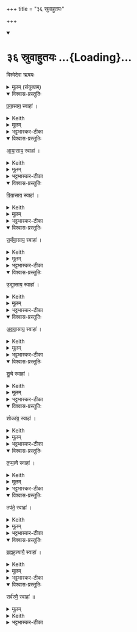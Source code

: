 +++
title = "३६ स्रुवाहुतयः"

+++
<div class="js_include" includetitle="true" newlevelforh1="1" unfilled url="/vedAH_yajuH/taittirIyam/sArasvata-vibhAgaH/saMhitA/sarva-prastutiH/1/4_somAbhiShavAdi/36_sruvAhutayaH">
<details open><summary><h1>३६ स्रुवाहुतयः ...{Loading}...</h1></summary>

विश्वेदेवा ऋषयः

<details><summary>मूलम् (संयुक्तम्)</summary>

प्र॒या॒साय॒ स्वाहा॑ऽऽया॒साय॒ स्वाहा॑ विया॒साय॒ स्वाहा॑ सय्ँया॒साय॒ स्वाहो॑द्या॒साय॒ स्वाहा॑ऽवया॒साय॒ स्वाहा॑ शु॒चे स्वाहा॒ शोका॑य॒ स्वाहा॑ तप्य॒त्वै स्वाहा॒ तप॑ते॒ स्वाहा॑ ब्रह्मह॒त्यायै॒ स्वाहा॒ सर्व॑स्मै॒ स्वाहा॑ ॥ [36]
</details>

<details open><summary>विश्वास-प्रस्तुतिः</summary>

प्र॒या॒साय॒ स्वाहा॑ ।
</details>

<details><summary>Keith</summary>

To energy hail! 
</details>

<details><summary>मूलम्</summary>

प्र॒या॒साय॒ स्वाहा॑ ।
</details>

<details><summary>भट्टभास्कर-टीका</summary>

प्रयासः प्रकृष्टो यासः क्रिया यागादिः ।
</details>

<details open><summary>विश्वास-प्रस्तुतिः</summary>

आ॒या॒साय॒ स्वाहा॑ ।
</details>

<details><summary>Keith</summary>

To effort hail!
</details>

<details><summary>मूलम्</summary>

आ॒या॒साय॒ स्वाहा॑ ।
</details>

<details><summary>भट्टभास्कर-टीका</summary>

आयासः शास्त्रपूर्वः प्रयासः अर्थार्जनादिः । मर्यादायामाकारः ।
</details>

<details open><summary>विश्वास-प्रस्तुतिः</summary>

वि॒या॒साय॒ स्वाहा॑ ।
</details>

<details><summary>Keith</summary>

To distraction hail!
</details>

<details><summary>मूलम्</summary>

वि॒या॒साय॒ स्वाहा॑ ।
</details>

<details><summary>भट्टभास्कर-टीका</summary>

वियासः विविधो व्यापारः हसितकण्डूयितादिः ।
</details>

<details open><summary>विश्वास-प्रस्तुतिः</summary>

स॒य्ँया॒साय॒ स्वाहा॑ ।
</details>

<details><summary>Keith</summary>

To attempt hail!
</details>

<details><summary>मूलम्</summary>

स॒य्ँया॒साय॒ स्वाहा॑ ।
</details>

<details><summary>भट्टभास्कर-टीका</summary>

संयासः समीचीनप्रयत्नः परोपकारादिः ।
</details>

<details open><summary>विश्वास-प्रस्तुतिः</summary>

उ॒द्या॒साय॒ स्वाहा॑ ।
</details>

<details><summary>Keith</summary>

To endeavour hail!
</details>

<details><summary>मूलम्</summary>

उ॒द्या॒साय॒ स्वाहा॑ ।
</details>

<details><summary>भट्टभास्कर-टीका</summary>

उद्यासः उद्भूतो व्यापारः महाभूतविकारादिः ।
</details>

<details open><summary>विश्वास-प्रस्तुतिः</summary>

अ॒व॒या॒साय॒ स्वाहा॑ ।
</details>

<details><summary>Keith</summary>

To striving hail!
</details>

<details><summary>मूलम्</summary>

अ॒व॒या॒साय॒ स्वाहा॑ ।
</details>

<details><summary>भट्टभास्कर-टीका</summary>

अवयासः निकृष्टो व्यापारः दुष्कर्म ।
</details>

<details open><summary>विश्वास-प्रस्तुतिः</summary>

शु॒चे स्वाहा॑ ।
</details>

<details><summary>Keith</summary>

To heat hail!
</details>

<details><summary>मूलम्</summary>

शु॒चे स्वाहा॑ ।
</details>

<details><summary>भट्टभास्कर-टीका</summary>

शुक् शोचयितृस्वभावं दुःखात्मकं कर्म ।
</details>

<details open><summary>विश्वास-प्रस्तुतिः</summary>

शोका॑य॒ स्वाहा॑ ।
</details>

<details><summary>Keith</summary>

To burning hail!
</details>

<details><summary>मूलम्</summary>

शोका॑य॒ स्वाहा॑ ।
</details>

<details><summary>भट्टभास्कर-टीका</summary>

शोकः तत्फलमात्मधर्मः ।
</details>

<details open><summary>विश्वास-प्रस्तुतिः</summary>

त॒प्य॒त्वै स्वाहा॑ ।
</details>

<details><summary>Keith</summary>

To heating hail!
</details>

<details><summary>मूलम्</summary>

त॒प्य॒त्वै स्वाहा॑ ।
</details>

<details><summary>भट्टभास्कर-टीका</summary>

तप्यतुः तापहेतुः अनिष्टाचरणम् । तपतेरौणादिकोतुच्प्रत्ययः, यकारोपजनश्छान्दसः, 'उदात्तयणः ' इति विभक्तेरुदात्तत्वम् ।
</details>

<details open><summary>विश्वास-प्रस्तुतिः</summary>

तप॑ते॒ स्वाहा॑ ।
</details>

<details><summary>Keith</summary>

To the hot hail!
</details>

<details><summary>मूलम्</summary>

तप॑ते॒ स्वाहा॑ ।
</details>

<details><summary>भट्टभास्कर-टीका</summary>

तपः कृच्छ्रादि देहशोषकम् ।
</details>

<details open><summary>विश्वास-प्रस्तुतिः</summary>

ब्र॒ह्म॒ह॒त्यायै॒ स्वाहा॑ ।
</details>

<details><summary>Keith</summary>

To the slaying of a Brahmin hail!
</details>

<details><summary>मूलम्</summary>

ब्र॒ह्म॒ह॒त्यायै॒ स्वाहा॑ ।
</details>

<details><summary>भट्टभास्कर-टीका</summary>

ब्रह्महत्या ग्रहणं महापातकानामुपलक्षणम् ।
</details>

<details open><summary>विश्वास-प्रस्तुतिः</summary>

सर्व॑स्मै॒ स्वाहा॑ ॥
</details>

<details><summary>मूलम्</summary>

सर्व॑स्मै॒ स्वाहा॑ ॥
</details>

<details><summary>Keith</summary>

To all hail!
</details>

<details><summary>भट्टभास्कर-टीका</summary>

सर्वग्रहणं अनुक्तपरिस्पन्दपरिग्रहार्थम् ॥
</details>
</details>
</div>